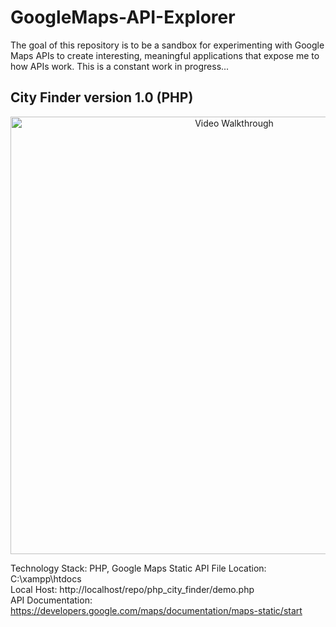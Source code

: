 # GoogleMaps-API-Explorer

The goal of this repository is to be a sandbox for experimenting with Google Maps APIs to create interesting, meaningful applications that expose me to how APIs work. This is a constant work in progress...

## City Finder version 1.0 (PHP)

<p align="center">
  <img src='https://github.com/Antonio-Villarreal/google-maps-api-exploration/blob/main/media/php_city_finder_v1.gif' title='Video Walkthrough' width='700' alt='Video Walkthrough' />
  </p>
  
Technology Stack: PHP, Google Maps Static API
File Location: C:\xampp\htdocs   
Local Host: http://localhost/repo/php_city_finder/demo.php  
API Documentation: https://developers.google.com/maps/documentation/maps-static/start


